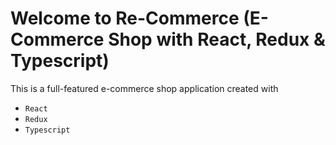 # Welcome to Re-Commerce (E-Commerce Shop with React, Redux & Typescript)
This is a full-featured e-commerce shop application created with
- `React`
- `Redux`
- `Typescript`